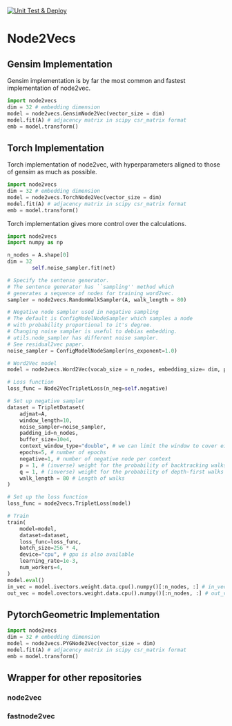[![Unit Test & Deploy](https://github.com/skojaku/node2vecs/actions/workflows/main.yml/badge.svg)](https://github.com/skojaku/node2vecs/actions/workflows/main.yml)

# Node2Vecs

## Gensim Implementation

Gensim implementation is by far the most common and fastest implementation of node2vec.

```python
import node2vecs
dim = 32 # embedding dimension
model = node2vecs.GensimNode2Vec(vector_size = dim)
model.fit(A) # adjacency matrix in scipy csr_matrix format
emb = model.transform()
```

## Torch Implementation

Torch implementation of node2vec, with hyperparameters aligned to those of gensim as much as possible.

```python
import node2vecs
dim = 32 # embedding dimension
model = node2vecs.TorchNode2Vec(vector_size = dim)
model.fit(A) # adjacency matrix in scipy csr_matrix format
emb = model.transform()
```

Torch implementation gives more control over the calculations.

```python
import node2vecs
import numpy as np

n_nodes = A.shape[0]
dim = 32
        self.noise_sampler.fit(net)

# Specify the sentense generator. 
# The sentence generator has ``sampling'' method which 
# generates a sequence of nodes for training word2vec.
sampler = node2vecs.RandomWalkSampler(A, walk_length = 80)

# Negative node sampler used in negative sampling
# The default is ConfigModelNodeSampler which samples a node 
# with probability proportional to it's degree.
# Changing noise sampler is useful to debias embedding. 
# utils.node_sampler has different noise sampler.
# See residual2vec paper.
noise_sampler = ConfigModelNodeSampler(ns_exponent=1.0)

# Word2Vec model
model = node2vecs.Word2Vec(vocab_size = n_nodes, embedding_size= dim, padding_idx = n_nodes)

# Loss function
loss_func = Node2VecTripletLoss(n_neg=self.negative)

# Set up negative sampler
dataset = TripletDataset(
    adjmat=A,
    window_length=10,
    noise_sampler=noise_sampler,
    padding_id=n_nodes,
    buffer_size=10e4,
    context_window_type="double", # we can limit the window to cover either side of center words.
    epochs=5, # number of epochs
    negative=1, # number of negative node per context
    p = 1, # (inverse) weight for the probability of backtracking walks 
    q = 1, # (inverse) weight for the probability of depth-first walks 
    walk_length = 80 # Length of walks
)

# Set up the loss function
loss_func = node2vecs.TripletLoss(model)

# Train
train(
    model=model,
    dataset=dataset,
    loss_func=loss_func,
    batch_size=256 * 4,
    device="cpu", # gpu is also available
    learning_rate=1e-3,
    num_workers=4,
)
model.eval()
in_vec = model.ivectors.weight.data.cpu().numpy()[:n_nodes, :] # in_vector
out_vec = model.ovectors.weight.data.cpu().numpy()[:n_nodes, :] # out_vector
```

## PytorchGeometric Implementation

```python
import node2vecs
dim = 32 # embedding dimension
model = node2vecs.PYGNode2Vec(vector_size = dim)
model.fit(A) # adjacency matrix in scipy csr_matrix format
emb = model.transform()
```


## Wrapper for other repositories

### node2vec

### fastnode2vec
